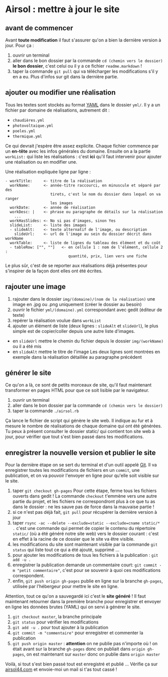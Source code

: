 # Airsol : mettre à jour le site

## avant de commencer

Avant **toute modification** il faut s'assurer qu'on a bien la dernière version
à jour. Pour ça :

1. ouvrir un terminal
2. aller dans le bon dossier par la commande `cd (chemin vers le dossier)`
  **le bon dossier**, c'est celui ou il y a ce fichier `readme.markdown` !
3. taper la commande `git pull` qui va télécharger les modifications s'il y en a
  eu. Plus d'infos sur git dans la dernière partie.

## ajouter ou modifier une réalisation

Tous les textes sont stockés au format [YAML] dans le dossier `yml/`. Il y a un
fichier par domaine de réalisations, autrement dit :

- `chaudières.yml`
- `photovoltaique.yml`
- `poeles.yml`
- `thermique.yml`

Ce qui devrait j'espère être assez explicite. Chaque fichier commence par un
**en-tête** avec les infos générales du domaine. Ensuite on a la partie
`workList:` qui liste les réalisations : c'est **ici** qu'il faut intervenir
pour ajouter une réalisation ou en modifier une.

Une réalisation expliquée ligne par ligne :

```
- workTitle:     <- titre de la réalisation
  workName:      <- année-titre raccourci, en minuscule et séparé par des
                    tirets, c'est le nom du dossier dans lequel on va ranger
                    les images
  workDate:      <- année de réalisation
  workDesc: |    <- phrase ou paragraphe de détails sur la réalisation
    ...
  workHasSlides: <- No si pas d'images, sinon Yes
  slideList:     <- liste des images
  - slideAlt:    <- texte alternatif de l'image, ou description
    slideUrl:    <- url de l'image au sein du dossier décrit dans workName
  workTable:     <- liste de lignes du tableau des élément et du coût
  - tableRow: ["", ""]   <- en cellule 1 : nom de l'élément, cellule 2 :
                            quantité, prix, lien vers une fiche
```

Le plus sûr, c'est de se reporter aux réalisations déjà présentes pour
s'inspirer de la façon dont elles ont été écrites.

## rajouter une image

1. rajouter dans le dossier `img/(domaine)/(nom de la réalisation)`
  une image en .jpg ou .png uniquement (créer le dossier au besoin)
2. ouvrir le fichier `yml/(domaine).yml` correspondant avec gedit (éditeur de
  texte)
3. repérer la réalisation voulue dans `workList`
4. ajouter un élément de liste (deux lignes : `slideAlt` et `slideUrl`), le plus
  simple est de copier/coller depuis une autre liste d'images.
  * en `slideUrl` mettre le chemin du fichier depuis le dossier `img/(workName)`
    ou il a été mis
  * en `slideAlt` mettre le titre de l'image
  Les deux lignes sont montrées en exemple dans la réalisation détaillée au
  paragraphe précédent

## générer le site

Ce qu'on a là, ce sont de petits morceaux de site, qu'il faut maintenant
transformer en pages HTML pour que ce soit lisible par le navigateur.

1. ouvrir un terminal
2. aller dans le bon dossier par la commande `cd (chemin vers le dossier)`
3. taper la commande `./airsol.rb`

Ça lance le fichier de script qui génère le site web. Il indique au fur et à
mesure le nombre de réalisations de chaque domaine qui ont été générées. Tu peux
à présent consulter le dossier static/ qui contient ton site web à jour, pour
vérifier que tout s'est bien passé dans tes modifications.

## enregistrer la nouvelle version et publier le site

Pour la dernière étape on se sert du terminal et d'un outil appelé [Git]. Il va
enregistrer toutes les modifications de fichiers en un `commit`, une
publication, et on va pouvoir l'envoyer en ligne pour qu'elle soit visible sur
le site.

1. taper `git checkout gh-pages`
  Pour cette étape, ferme tous les fichiers ouverts dans gedit ! La commande
  `checkout` t'emmène vers une autre partie du projet, et les fichiers ne
  correspondront plus à ce que tu as dans le dossier : ne les sauve pas de force
  dans la mauvaise partie !
2. si ce n'est pas déjà fait, `git pull` pour récupérer la dernière version à
  jour
3. taper `rsync -ac --delete --exclude=static --exclude=cname static/* .`
  c'est une commande qui permet de copier le contenu du répertoire `static/` (où
  a été généré notre site web) vers le dossier courant : c'est en effet à la
  racine de ce dossier que le site va être visible.
4. les modifications du site sont maintenant visible par la commande
  `git status` qui liste tout ce qui a été ajouté, supprimé ...
5. pour ajouter les modifications de tous les fichiers à la publication :
  `git add -u .`
6. enregistrer la publication demande un commentaire court:
  `git commit -m "petit commentaire"`, c'est pour se souvenir à quoi ces
  modifications correspondent.
7. enfin, `git push origin gh-pages` publie en ligne sur la branche `gh-pages`,
  utilisée par l'hébergeur pour mettre le site en ligne.

Attention, tout ce qu'on a sauvegardé ici c'est le **site généré** ! Il faut
maintenant retourner dans la première branche pour enregistrer et envoyer en
ligne les données brutes (YAML) qui on servi à générer le site.

1. `git checkout master`, la branche principale
2. `git status` pour vérifier les modifications
3. `git add -u .` pour tout ajouter à la publication
4. `git commit -m "commentaire"` pour enregistrer et commenter la publication
5. `git push origin master` : **attention** on ne publie pas n'importe où ! on
  était avant sur la branche `gh-pages` donc on publiait dans `origin gh-pages`,
  on est maintenant sur `master` donc on publie dans `origin master`

Voilà, si tout s'est bien passé tout est enregistré et publié ... Vérifie ça sur
[airsol44.com](http://airsol44.com) et envoie-moi un mail si t'as tout cassé !

[YAML]: http://fr.wikipedia.org/wiki/YAML
[Git]: http://git-scm.com/doc
